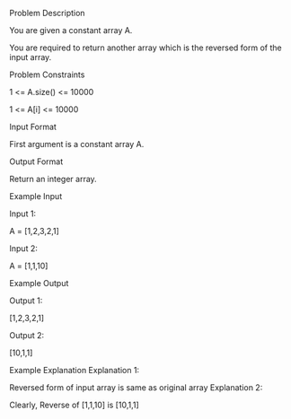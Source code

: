 Problem Description

You are given a constant array A.

You are required to return another array which is the reversed form of the input array.



Problem Constraints

1 <= A.size() <= 10000

1 <= A[i] <= 10000



Input Format

First argument is a constant array A.



Output Format

Return an integer array.



Example Input

Input 1:

A = [1,2,3,2,1]

Input 2:

A = [1,1,10]


Example Output

Output 1:

[1,2,3,2,1]

Output 2:

[10,1,1]


Example Explanation
Explanation 1:

Reversed form of input array is same as original array
Explanation 2:

Clearly, Reverse of [1,1,10] is [10,1,1]